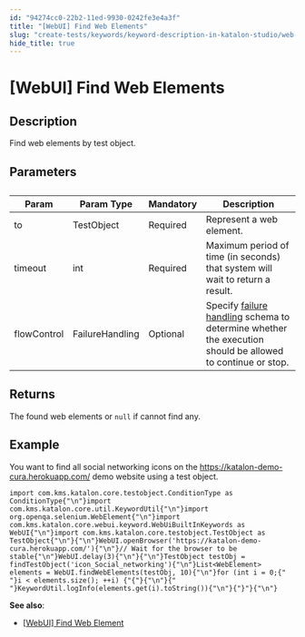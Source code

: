 ```yaml
---
id: "94274cc0-22b2-11ed-9930-0242fe3e4a3f"
title: "[WebUI] Find Web Elements"
slug: "create-tests/keywords/keyword-description-in-katalon-studio/web-ui-keywords/webui-find-web-elements"
hide_title: true
---
```


# <a id="id_0" class="anchor_top_offset"/><a id="ariaid-title1" class="anchor_top_offset"/>[WebUI] Find Web Elements


## <a id="id_0__id_1" class="anchor_top_offset"/>Description

<p xmlns="http://www.w3.org/1999/xhtml" className="p">Find web elements by test object.</p> 

## <a id="id_0__id_2" class="anchor_top_offset"/>Parameters

<table xmlns="http://www.w3.org/1999/xhtml" className="table anchor_top_offset" id="id_0__7e8976a1-b060-4a9a-bd05-0fa105697cf0"><caption /><colgroup><col /><col /><col /><col /></colgroup><thead className="thead"><tr className><th className="entry anchor_top_offset" id="id_0__7e8976a1-b060-4a9a-bd05-0fa105697cf0__entry__1">Param</th><th className="entry anchor_top_offset" id="id_0__7e8976a1-b060-4a9a-bd05-0fa105697cf0__entry__2">Param Type</th><th className="entry anchor_top_offset" id="id_0__7e8976a1-b060-4a9a-bd05-0fa105697cf0__entry__3">Mandatory</th><th className="entry anchor_top_offset" id="id_0__7e8976a1-b060-4a9a-bd05-0fa105697cf0__entry__4">Description</th></tr></thead><tbody className="tbody"><tr className><td className="entry" headers="id_0__7e8976a1-b060-4a9a-bd05-0fa105697cf0__entry__1 id_0__7e8976a1-b060-4a9a-bd05-0fa105697cf0__entry__2 id_0__7e8976a1-b060-4a9a-bd05-0fa105697cf0__entry__3 id_0__7e8976a1-b060-4a9a-bd05-0fa105697cf0__entry__4 ">to</td><td className="entry" headers="id_0__7e8976a1-b060-4a9a-bd05-0fa105697cf0__entry__1 id_0__7e8976a1-b060-4a9a-bd05-0fa105697cf0__entry__2 id_0__7e8976a1-b060-4a9a-bd05-0fa105697cf0__entry__3 id_0__7e8976a1-b060-4a9a-bd05-0fa105697cf0__entry__4 ">TestObject</td><td className="entry" headers="id_0__7e8976a1-b060-4a9a-bd05-0fa105697cf0__entry__1 id_0__7e8976a1-b060-4a9a-bd05-0fa105697cf0__entry__2 id_0__7e8976a1-b060-4a9a-bd05-0fa105697cf0__entry__3 id_0__7e8976a1-b060-4a9a-bd05-0fa105697cf0__entry__4 ">Required</td><td className="entry" headers="id_0__7e8976a1-b060-4a9a-bd05-0fa105697cf0__entry__1 id_0__7e8976a1-b060-4a9a-bd05-0fa105697cf0__entry__2 id_0__7e8976a1-b060-4a9a-bd05-0fa105697cf0__entry__3 id_0__7e8976a1-b060-4a9a-bd05-0fa105697cf0__entry__4 ">Represent a web element.</td></tr><tr className><td className="entry" headers="id_0__7e8976a1-b060-4a9a-bd05-0fa105697cf0__entry__1 id_0__7e8976a1-b060-4a9a-bd05-0fa105697cf0__entry__2 id_0__7e8976a1-b060-4a9a-bd05-0fa105697cf0__entry__3 id_0__7e8976a1-b060-4a9a-bd05-0fa105697cf0__entry__4 ">timeout</td><td className="entry" headers="id_0__7e8976a1-b060-4a9a-bd05-0fa105697cf0__entry__1 id_0__7e8976a1-b060-4a9a-bd05-0fa105697cf0__entry__2 id_0__7e8976a1-b060-4a9a-bd05-0fa105697cf0__entry__3 id_0__7e8976a1-b060-4a9a-bd05-0fa105697cf0__entry__4 ">int</td><td className="entry" headers="id_0__7e8976a1-b060-4a9a-bd05-0fa105697cf0__entry__1 id_0__7e8976a1-b060-4a9a-bd05-0fa105697cf0__entry__2 id_0__7e8976a1-b060-4a9a-bd05-0fa105697cf0__entry__3 id_0__7e8976a1-b060-4a9a-bd05-0fa105697cf0__entry__4 ">Required</td><td className="entry" headers="id_0__7e8976a1-b060-4a9a-bd05-0fa105697cf0__entry__1 id_0__7e8976a1-b060-4a9a-bd05-0fa105697cf0__entry__2 id_0__7e8976a1-b060-4a9a-bd05-0fa105697cf0__entry__3 id_0__7e8976a1-b060-4a9a-bd05-0fa105697cf0__entry__4 ">Maximum period of time (in seconds) that system will wait to return a result.</td></tr><tr className><td className="entry" headers="id_0__7e8976a1-b060-4a9a-bd05-0fa105697cf0__entry__1 id_0__7e8976a1-b060-4a9a-bd05-0fa105697cf0__entry__2 id_0__7e8976a1-b060-4a9a-bd05-0fa105697cf0__entry__3 id_0__7e8976a1-b060-4a9a-bd05-0fa105697cf0__entry__4 ">flowControl</td><td className="entry" headers="id_0__7e8976a1-b060-4a9a-bd05-0fa105697cf0__entry__1 id_0__7e8976a1-b060-4a9a-bd05-0fa105697cf0__entry__2 id_0__7e8976a1-b060-4a9a-bd05-0fa105697cf0__entry__3 id_0__7e8976a1-b060-4a9a-bd05-0fa105697cf0__entry__4 ">FailureHandling</td><td className="entry" headers="id_0__7e8976a1-b060-4a9a-bd05-0fa105697cf0__entry__1 id_0__7e8976a1-b060-4a9a-bd05-0fa105697cf0__entry__2 id_0__7e8976a1-b060-4a9a-bd05-0fa105697cf0__entry__3 id_0__7e8976a1-b060-4a9a-bd05-0fa105697cf0__entry__4 ">Optional</td><td className="entry" headers="id_0__7e8976a1-b060-4a9a-bd05-0fa105697cf0__entry__1 id_0__7e8976a1-b060-4a9a-bd05-0fa105697cf0__entry__2 id_0__7e8976a1-b060-4a9a-bd05-0fa105697cf0__entry__3 id_0__7e8976a1-b060-4a9a-bd05-0fa105697cf0__entry__4 ">Specify <a className="xref" href="/docs/maintain/configure-failure-handling-settings-in-katalon-studio">failure handling</a> schema to determine whether the execution should be allowed to continue or stop.</td></tr></tbody></table> 

## <a id="id_0__id_3" class="anchor_top_offset"/>Returns

<p xmlns="http://www.w3.org/1999/xhtml" className="p">The found web elements or <code className="ph codeph">null</code> if cannot find any.</p> 

## <a id="id_0__id_4" class="anchor_top_offset"/>Example

<p xmlns="http://www.w3.org/1999/xhtml" className="p">You want to find all social networking icons on the <a className="xref j-external-link" href="https://katalon-demo-cura.herokuapp.com/" target="_blank">https://katalon-demo-cura.herokuapp.com/</a> demo website using a test object.</p> 
<pre xmlns="http://www.w3.org/1999/xhtml" className="pre codeblock"><code>import com.kms.katalon.core.testobject.ConditionType as ConditionType{"\n"}import com.kms.katalon.core.util.KeywordUtil{"\n"}import org.openqa.selenium.WebElement{"\n"}import com.kms.katalon.core.webui.keyword.WebUiBuiltInKeywords as WebUI{"\n"}import com.kms.katalon.core.testobject.TestObject as TestObject{"\n"}​{"\n"}WebUI.openBrowser('https://katalon-demo-cura.herokuapp.com/'){"\n"}// Wait for the browser to be stable{"\n"}WebUI.delay(3){"\n"}​{"\n"}TestObject testObj = findTestObject('icon_Social_networking'){"\n"}List&lt;WebElement&gt; elements = WebUI.findWebElements(testObj, 10){"\n"}for (int i = 0;{"  "}i &lt; elements.size(); ++i) {"{"}{"\n"}{"    "}KeywordUtil.logInfo(elements.get(i).toString()){"\n"}{"}"}{"\n"}</code></pre> 
<div xmlns="http://www.w3.org/1999/xhtml" className="p"> <strong className="ph b">See also</strong>:<ul className="ul"><li className="li"><p className="p"><a className="xref" href="/docs/create-tests/keywords/keyword-description-in-katalon-studio/web-ui-keywords/webui-find-web-element">[WebUI] Find Web Element</a></p></li></ul> </div>
